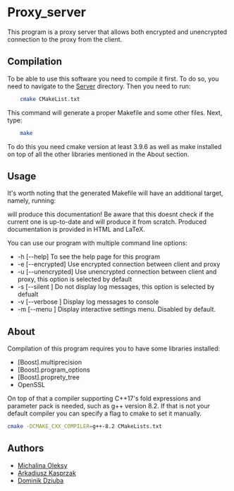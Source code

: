 # Proxy_server
This program is a proxy server that allows both encrypted and unencrypted connection to the proxy from the client.

## Compilation
To be able to use this software you need to compile it first. To do so, you need to navigate to the [Server](Server) directory. Then you need to run:
```bash
	cmake CMakeList.txt
```
This command will generate a proper Makefile and some other files. Next, type:
```bash
	make
```
To do this you need cmake version at least 3.9.6 as well as make installed on top of all the other libraries mentioned in the About section.

## Usage
It's worth noting that the generated Makefile will have an additional target, namely, running:

will produce this documentation! Be aware that this doesnt check if the current one is up-to-date and will produce it from scratch. Produced documentation is provided in HTML and LaTeX.

You can use our program with multiple command line options:
* -h [\-\-help] To see the help page for this program
* -e [\-\-encrypted] Use encrypted connection between client and proxy
* -u [\-\-unencrypted] Use unencrypted connection between client and proxy, this option is selected by default
* -s [\-\-silent ] Do not display log messages, this option is selected by defualt
* -v [\-\-verbose ] Display log messages to console
* -m [\-\-menu ] Display interactive settings menu. Disabled by default.


## About
Compilation of this program requires you to have some libraries installed:
* [Boost].multiprecision
* [Boost].program_options
* [Boost].proprety_tree
* OpenSSL

On top of that a compiler supporting C++17's fold expressions and parameter pack is needed, such as g++ version 8.2. If that is not your default compiler you can specify a flag to cmake to set it manually.

```bash
cmake -DCMAKE_CXX_COMPILER=g++-8.2 CMakeLists.txt 
```

## Authors
* [Michalina Oleksy](https://github.com/Robin-Bjornsdotter)
* [Arkadiusz Kasprzak](https://github.com/arokasprz100)
* [Dominik Dziuba](https://github.com/dz1domin)
